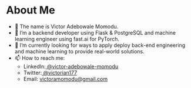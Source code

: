 # About Me

- 👋 The name is Victor Adebowale Momodu.
- 👀 I’m a backend developer using Flask & PostgreSQL and machine learning engineer using fast.ai for PyTorch.
- 🌱 I’m currently looking for ways to apply deploy back-end engineering and machine learning to provide real-world solutions.
- 📫 How to reach me:
  - LinkedIn:[ @victor-adebowale-momodu](https://linkedin.com/in/victor-adebowale-momodu)
  - Twitter:[ @victorian177](https://twitter.com/victorian177)
  - Email: victoramomodu@gmail.com
              
